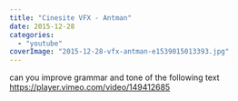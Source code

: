 ```yaml
---
title: "Cinesite VFX - Antman"
date: 2015-12-28
categories:
  - "youtube"
coverImage: "2015-12-28-vfx-antman-e1539015013393.jpg"
---
```


can you improve grammar and tone of the following text
https://player.vimeo.com/video/149412685
